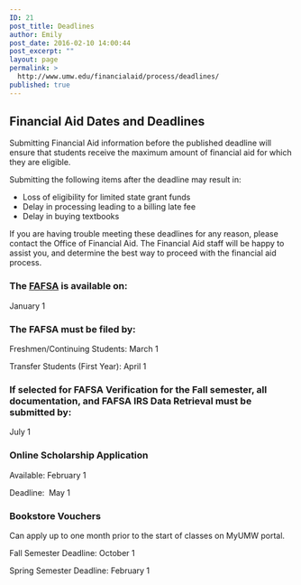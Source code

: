 ```yaml
---
ID: 21
post_title: Deadlines
author: Emily
post_date: 2016-02-10 14:00:44
post_excerpt: ""
layout: page
permalink: >
  http://www.umw.edu/financialaid/process/deadlines/
published: true
---
```

<h2>Financial Aid Dates and Deadlines</h2>
Submitting Financial Aid information before the published deadline will ensure that students receive the maximum amount of financial aid for which they are eligible.

Submitting the following items after the deadline may result in:
<ul>
	<li>Loss of eligibility for limited state grant funds</li>
	<li>Delay in processing leading to a billing late fee</li>
	<li>Delay in buying textbooks</li>
</ul>
If you are having trouble meeting these deadlines for any reason, please contact the Office of Financial Aid. The Financial Aid staff will be happy to assist you, and determine the best way to proceed with the financial aid process.
<h3>The <a href="http://www.fafsa.ed.gov">FAFSA</a> is available on:</h3>
January 1
<h3>The FAFSA must be filed by:</h3>
Freshmen/Continuing Students: March 1

Transfer Students (First Year): April 1
<h3>If selected for FAFSA Verification for the Fall semester, all documentation, and FAFSA IRS Data Retrieval must be submitted by:</h3>
July 1
<h3>Online Scholarship Application</h3>
Available: February 1

Deadline:  May 1
<h3>Bookstore Vouchers</h3>
Can apply up to one month prior to the start of classes on MyUMW portal.

Fall Semester Deadline: October 1

Spring Semester Deadline: February 1